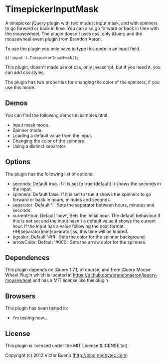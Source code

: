 TimepickerInputMask
===================

A timepicker jQuery plugin with two modes: input mask, and with spinners to go forward or back in time. 
You can also go forward or back in time with the mousewheel.
The plugin doesn't uses css, only jQuery and the mousewheel event plugin from Brandon Aaron.

To use the plugin you only have to type this code in an input field.

    $('input').TimepickerInputMask();

This plugin, doesn't made use of css, only javascript, but if you need it, you can add css styles.

The plugin has two properties for changing the color of the spinners, if you use this mode.

## Demos

You can find the following demos in samples.html.

* Input mask mode.
* Spinner mode.
* Loading a default value from the input.
* Changing the color of the spinners.
* Using a distinct separator.

## Options

The plugin has the following list of options:

* seconds:      Default true. If it is set to true (default) it shows the seconds in the input.
* spinners:		Default false. If it is set to true it shows the spinners to go forward or back in hours, minutes and seconds.
* separator:	Default ':'. Sets the separator between hours, minutes and seconds.
* currentHour:	Default 'now', Sets the initial hour. The default behaviour if this is not set and the input hasn't a default value it shows the current hour. If the input has a value following the next format: HH[separator]mm[spearator]ss, this time will be loaded.
* bgcolor:		Default '#fff'. Sets the color for the spinner background.
* arrowColor:	Default '#000'. Sets the arrow color for the spinners.

## Dependences

This plugin depends on jQuery 1.7.1, of course, and from jQuery Mouse Wheel Plugin which is located in https://github.com/brandonaaron/jquery-mousewheel and has a MIT license like this plugin.

## Browsers

This plugin has been tested in:

* I'm testing now...

## License

This plugin is licensed under the MIT License (LICENSE.txt).

Copyright (c) 2012 Víctor Bueno (http://blog.neobytec.com)